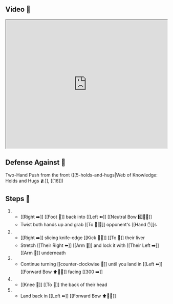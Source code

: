 ## Video 🎥

<iframe src="https://www.youtube.com/embed/u_2jNuEG3yc?start=570" width="100%" height="400"></iframe>

## Defense Against 🤺

Two-Hand Push from the front ([[5-holds-and-hugs|Web of Knowledge: Holds and Hugs 🫂]], [[16]])

## Steps 👣

1. - [[Right ➡️]] [[Foot 🦶]] back into [[Left ⬅️]] [[Neutral Bow 0️⃣🧍‍♂️]]
    - Twist both hands up and grab [[To 🎯|🎯]] opponent's [[Hand ✋]]s
2. - [[Right ➡️]] slicing knife-edge [[Kick 🦶💥]] [[To 🎯]] their liver
    - Stretch [[Their Right ⬅️]] [[Arm 💪]] and lock it with [[Their Left ➡️]] [[Arm 💪]] underneath
3. - Continue turning [[counter-clockwise 🔄]] until you land in [[Left ⬅️]] [[Forward Bow ⬆️🧍‍♂️]] facing [[300 ➡️]]
4. - [[Knee 🦵]] [[To 🎯]] the back of their head
5. - Land back in [[Left ⬅️]] [[Forward Bow ⬆️🧍‍♂️]]